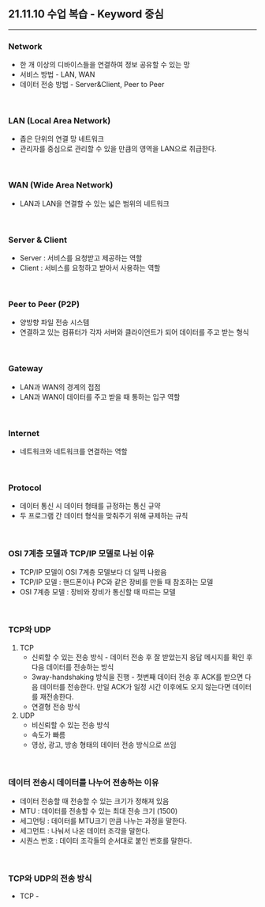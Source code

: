 ## 21.11.10 수업 복습 - Keyword 중심
---

### Network
+ 한 개 이상의 디바이스들을 연결하여 정보 공유할 수 있는 망
+ 서비스 방법 - LAN, WAN
+ 데이터 전송 방법 - Server&Client, Peer to Peer

<br>

### LAN (Local Area Network)
+ 좁은 단위의 연결 망 네트워크
+ 관리자를 중심으로 관리할 수 있을 만큼의 영역을 LAN으로 취급한다.

<br>

### WAN (Wide Area Network)
+ LAN과 LAN을 연결할 수 있는 넓은 범위의 네트워크

<br>

### Server & Client
+ Server : 서비스를 요청받고 제공하는 역할
+ Client : 서비스를 요청하고 받아서 사용하는 역할

<br>

### Peer to Peer (P2P)
+ 양방향 파일 전송 시스템
+ 연결하고 있는 컴퓨터가 각자 서버와 클라이언트가 되어 데이터를 주고 받는 형식

<br>

### Gateway
+ LAN과 WAN의 경계의 접점
+ LAN과 WAN이 데이터를 주고 받을 때 통하는 입구 역할

<br>

### Internet
+ 네트워크와 네트워크를 연결하는 역할

<br>

### Protocol
+ 데이터 통신 시 데이터 형태를 규정하는 통신 규약
+ 두 프로그램 간 데이터 형식을 맞춰주기 위해 규제하는 규칙


<br>

### OSI 7계층 모델과 TCP/IP 모델로 나뉜 이유
+ TCP/IP 모델이 OSI 7계층 모델보다 더 일찍 나왔음
+ TCP/IP 모델 : 핸드폰이나 PC와 같은 장비를 만들 때 참조하는 모델
+ OSI 7계층 모델 : 장비와 장비가 통신할 때 따르는 모델

<br>

### TCP와 UDP
1. TCP
   + 신뢰할 수 있는 전송 방식 - 데이터 전송 후 잘 받았는지 응답 메시지를 확인 후 다음 데이터를 전송하는 방식
   + 3way-handshaking 방식을 진행 - 첫번째 데이터 전송 후 ACK를 받으면 다음 데이터를 전송한다. 만일 ACK가 일정 시간 이후에도 오지 않는다면 데이터를 재전송한다.
   + 연결형 전송 방식
2. UDP
   + 비신뢰할 수 있는 전송 방식
   + 속도가 빠름
   + 영상, 광고, 방송 형태의 데이터 전송 방식으로 쓰임

<br>

### 데이터 전송시 데이터를 나누어 전송하는 이유
+ 데이터 전송할 때 전송할 수 있는 크기가 정해져 있음
+ MTU : 데이터를 전송할 수 있는 최대 전송 크기 (1500)
+ 세그먼팅 : 데이터를 MTU크기 만큼 나누는 과정을 말한다.
+ 세그먼트 : 나눠서 나온 데이터 조각을 말한다.
+ 시퀀스 번호 : 데이터 조각들의 순서대로 붙인 번호를 말한다.

<br>

### TCP와 UDP의 전송 방식
+ TCP - 